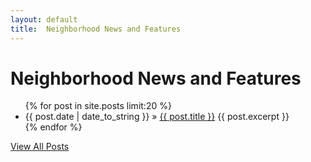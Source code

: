 ```yaml
---
layout: default
title:  Neighborhood News and Features
---
```


# Neighborhood News and Features

<ul class="posts">  
	{% for post in site.posts limit:20 %}  
	   <li>  
		   <span>{{ post.date | date_to_string }}</span> &raquo;  
		   <a href="{{ BASE_PATH }}{{ post.url }}">  
		   {{ post.title }}</a> 
		   {{ post.excerpt }} 
	   </li>  
	{% endfor %}  
</ul>

[View All Posts]({{site.baseurl}}/allnews.html)
